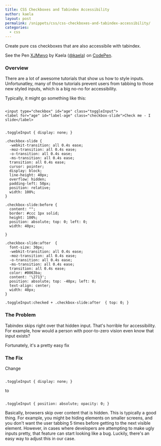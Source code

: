 ```yaml
---
title: CSS Checkboxes and Tabindex Accessibility
author: kaela
layout: post
permalink: /snippets/css/css-checkboxes-and-tabindex-accessibility/
categories:
  - css
---
```

Create pure css checkboxes that are also accessibile with tabindex.

<section class="embeddedCode">
    <p data-height="100" data-theme-id="7680" data-slug-hash="XJMwyo" data-default-tab="result" data-user="kaela" class='codepen'>See the Pen <a href='http://codepen.io/kaela/pen/XJMwyo/'>XJMwyo</a> by Kaela (<a href='http://codepen.io/kaela'>@kaela</a>) on <a href='http://codepen.io'>CodePen</a>.</p>
    <script async src="//assets.codepen.io/assets/embed/ei.js"></script>
</section>

### Overview

There are a lot of awesome tutorials that show us how to style inputs. Unfortunatley, many of those tutorials prevent users from tabbing to those new styled inputs, which is a big no-no for accessibility.

Typically, it might go something like this:

<pre class="language-html"><code>
&lt;input type="checkbox" id="age" class="toggleInput">
&lt;label for="age" id="label-age" class="checkbox-slide">Check me - I slide&lt;/label>
</code></pre>

<pre class="language-css"><code>
.toggleInput { display: none; }

.checkbox-slide {
  -webkit-transition: all 0.4s ease;
  -moz-transition: all 0.4s ease;
  -o-transition: all 0.4s ease;
  -ms-transition: all 0.4s ease;
  transition: all 0.4s ease;
  cursor: pointer;
  display: block;
  line-height: 40px;
  overflow: hidden;
  padding-left: 50px;
  position: relative;
  width: 100%;
}

.checkbox-slide:before {
  content: "";
  border: #ccc 1px solid;
  height: 100%;
  position: absolute; top: 0; left: 0;
  width: 40px;
  
}

.checkbox-slide:after  {
  font-size: 30px;
  -webkit-transition: all 0.4s ease;
  -moz-transition: all 0.4s ease;
  -o-transition: all 0.4s ease;
  -ms-transition: all 0.4s ease;
  transition: all 0.4s ease;
  color: #0063ba;
  content: '\2713';
  position: absolute; top: -40px; left: 0;
  text-align: center;
  width: 40px;
}

.toggleInput:checked + .checkbox-slide:after  { top: 0; }
</code></pre>


### The Problem
Tabindex skips right over that hidden input. That's horrible for accessibility. For example, how would a person with poor-to-zero vision even know that input exists?

Fortunately, it's a pretty easy fix


### The Fix
Change 

<pre class="language-css"><code>
.toggleInput { display: none; }
</code></pre> 
to 

<pre class="language-css"><code>
.toggleInput { position: absolute; opacity: 0; }
</code></pre>

Basically, browsers skip over content that is hidden. This is typically a good thing. For example, you might be hiding elements on smaller screens, and you don't want the user tabbing 5 times before getting to the next visible element. However, in cases where developers are attempting to make ugly inputs pretty, that feature can start looking like a bug. Luckily, there's an easy way to adjust this in our case.
